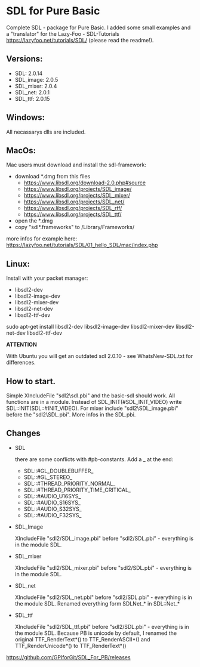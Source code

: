 # SDL for Pure Basic
Complete SDL - package for Pure Basic. 
I added some small examples and a "translator" for the Lazy-Foo - SDL-Tutorials  https://lazyfoo.net/tutorials/SDL/ (please read the readme!).

## Versions:
* SDL:       2.0.14
* SDL_image: 2.0.5
* SDL_mixer: 2.0.4
* SDL_net:   2.0.1
* SDL_ttf:   2.0.15

## Windows:
All necassarys dlls are included.

## MacOs:
Mac users must download and install the sdl-framework:

* download *.dmg from this files
  * https://www.libsdl.org/download-2.0.php#source
  * https://www.libsdl.org/projects/SDL_image/
  * https://www.libsdl.org/projects/SDL_mixer/
  * https://www.libsdl.org/projects/SDL_net/
  * https://www.libsdl.org/projects/SDL_rtf/
  * https://www.libsdl.org/projects/SDL_ttf/
* open the *.dmg	
* copy "sdl*.frameworks" to /Library/Frameworks/	

more infos for example here: https://lazyfoo.net/tutorials/SDL/01_hello_SDL/mac/index.php

## Linux:
Install with your packet manager:

* libsdl2-dev
* libsdl2-image-dev
* libsdl2-mixer-dev
* libsdl2-net-dev
* libsdl2-ttf-dev

sudo apt-get install libsdl2-dev libsdl2-image-dev libsdl2-mixer-dev libsdl2-net-dev libsdl2-ttf-dev

**ATTENTION**

With Ubuntu you will get an outdated sdl 2.0.10 - see WhatsNew-SDL.txt for differences.

## How to start.
Simple XIncludeFile "sdl2\sdl.pbi" and the basic-sdl should work. All functions are in a module. Instead of SDL_INIT(#SDL_INIT_VIDEO) write SDL::INIT(SDL::#INIT_VIDEO). For mixer include "sdl2\SDL_image.pbi" before the "sdl2\SDL.pbi". More infos in the SDL.pbi.

## Changes
* SDL

  there are some conflicts with #pb-constants. Add a _ at the end:
  * SDL::#GL_DOUBLEBUFFER_
  * SDL::#GL_STEREO_
  * SDL::#THREAD_PRIORITY_NORMAL_
  * SDL::#THREAD_PRIORITY_TIME_CRITICAL_
  * SDL::#AUDIO_U16SYS_
  * SDL::#AUDIO_S16SYS_
  * SDL::#AUDIO_S32SYS_
  * SDL::#AUDIO_F32SYS_
  
* SDL_Image

  XIncludeFile "sdl2/SDL_image.pbi" before "sdl2/SDL.pbi" - everything is in the module SDL.
  
* SDL_mixer

  XIncludeFile "sdl2/SDL_mixer.pbi" before "sdl2/SDL.pbi" - everything is in the module SDL.
  
* SDL_net

  XIncludeFile "sdl2/SDL_net.pbi" before "sdl2/SDL.pbi" - everything is in the module SDL.
  Renamed everything form SDLNet_* in SDL::Net_*
  
* SDL_ttf

  XIncludeFile "sdl2/SDL_ttf.pbi" before "sdl2/SDL.pbi" - everything is in the module SDL.
  Because PB is unicode by default, I renamed the original TTF_RenderText*() to TTF_RenderASCII*() and TTF_RenderUnicode*() to TTF_RenderText*()

https://github.com/GPIforGit/SDL_For_PB/releases
